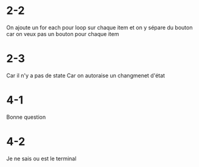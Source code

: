 # 2-2 
 On ajoute un for each pour loop sur chaque item et on y sépare du bouton car on veux pas un bouton pour chaque item
 
 # 2-3
 Car il n'y a pas de state
 Car on autoraise un changmenet d'état
 
# 4-1
Bonne question

# 4-2
Je ne sais ou est le terminal


